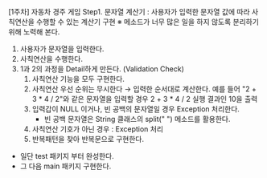 [1주차] 자동차 경주 게임
Step1. 문자열 계산기
: 사용자가 입력한 문자열 값에 따라 사칙연산을 수행할 수 있는 계산기 구현
※ 메소드가 너무 많은 일을 하지 않도록 분리하기 위해 노력해 본다.

1. 사용자가 문자열을 입력한다.
2. 사칙연산을 수행한다.
3. 1과 2의 과정을 Detail하게 만든다. (Validation Check)
    1) 사칙연산 기능을 모두 구현한다.
    2) 사칙연산 우선 순위는 무시한다 → 입력한 순서대로 계산한다.
    예를 들어 "2 + 3 * 4 / 2"와 같은 문자열을 입력할 경우 2 + 3 * 4 / 2 실행 결과인 10을 출력
    3) 입력갑이 NULL 이거나, 빈 공백의 문자열일 경우 Exception 처리한다.
        - 빈 공백 문자열은 String 클래스의 split(" ") 메소드를 활용한다.
    4) 사칙연산 기호가 아닌 경우 : Exception 처리
    5) 반복패턴을 찾아 반복문으로 구현한다.

- 일단 test 패키지 부터 완성한다.
- 그 다음 main 패키지 구현한다.